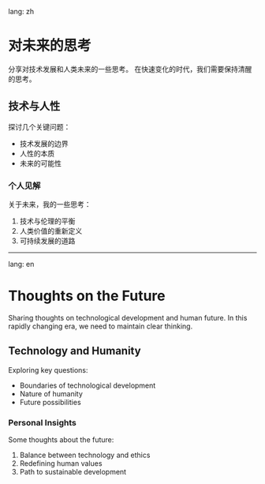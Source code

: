 lang: zh
# 对未来的思考
分享对技术发展和人类未来的一些思考。
在快速变化的时代，我们需要保持清醒的思考。

## 技术与人性

探讨几个关键问题：
- 技术发展的边界
- 人性的本质
- 未来的可能性

### 个人见解

关于未来，我的一些思考：
1. 技术与伦理的平衡
2. 人类价值的重新定义
3. 可持续发展的道路

---
lang: en
# Thoughts on the Future
Sharing thoughts on technological development and human future.
In this rapidly changing era, we need to maintain clear thinking.

## Technology and Humanity

Exploring key questions:
- Boundaries of technological development
- Nature of humanity
- Future possibilities

### Personal Insights

Some thoughts about the future:
1. Balance between technology and ethics
2. Redefining human values
3. Path to sustainable development
